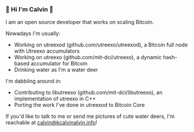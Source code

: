 ### 👋 Hi I'm Calvin 👋

I am an open source developer that works on scaling Bitcoin.

Nowadays I'm usually:

- Working on utreexod (github.com/utreexo/utreexod), a Bitcoin full node with Utreexo accumulators
- Working on utreexo (github.com/mit-dci/utreexo), a dynamic hash-based accumulator for Bitcoin
- Drinking water as I'm a water deer

I'm dabbling around in:

- Contributing to libutreexo (github.com/mit-dci/libutreexo), an implementation of utreexo in C++
- Porting the work I've done in utreexod to Bitcoin Core

If you'd like to talk to me or send me pictures of cute water deers, I'm reachable at calvin@kcalvinalvin.info!
